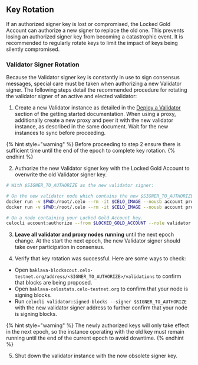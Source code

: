 ## Key Rotation

If an authorized signer key is lost or compromised, the Locked Gold Account can authorize a new signer to replace the old one. This prevents losing an authorized signer key from becoming a catastrophic event. It is recommended to regularly rotate keys to limit the impact of keys being silently compromised.

### Validator Signer Rotation

Because the Validator signer key is constantly in use to sign consensus messages, special care must be taken when authorizing a new Validator signer. The following steps detail the recommended procedure for rotating the validator signer of an active and elected validator:

1. Create a new Validator instance as detailed in the [Deploy a Validator](../../getting-started/running-a-validator-in-baklava.md#connect-the-validator-to-the-proxy) section of the getting started documentation. When using a proxy, additionally create a new proxy and peer it with the new validator instance, as described in the same document. Wait for the new instances to sync before proceeding.

  {% hint style="warning" %}
  Before proceeding to step 2 ensure there is sufficient time until the end of the epoch to complete key rotation.
  {% endhint %}

2. Authorize the new Validator signer key with the Locked Gold Account to overwrite the old Validator signer key.

  ```bash
  # With $SIGNER_TO_AUTHORIZE as the new validator signer:

  # On the new validator node which contains the new $SIGNER_TO_AUTHORIZE key
  docker run -v $PWD:/root/.celo --rm -it $CELO_IMAGE --nousb account proof-of-possession $SIGNER_TO_AUTHORIZE $LOCKED_GOLD_ACCOUNT
  docker run -v $PWD:/root/.celo --rm -it $CELO_IMAGE --nousb account proof-of-possession $SIGNER_TO_AUTHORIZE $LOCKED_GOLD_ACCOUNT --bls

  # On a node containing your Locked Gold Account key.
  celocli account:authorize --from $LOCKED_GOLD_ACCOUNT --role validator --signer $SIGNER_TO_AUTHORIZE --signature 0x$SIGNER_PROOF_OF_POSSESSION --blsKey $BLS_PUBLIC_KEY --blsPop $BLS_PROOF_OF_POSSESSION
  ```

3. **Leave all validator and proxy nodes running** until the next epoch change. At the start the next epoch, the new Validator signer should take over participation in consensus.

4. Verify that key rotation was successful. Here are some ways to check:
  <!-- TODO: The following URL assumes that the user is running against the baklava network. This will need to be updated -->
  * Open `baklava-blockscout.celo-testnet.org/address/<SIGNER_TO_AUTHORIZE>/validations` to confirm that blocks are being proposed.
  * Open `baklava-celostats.celo-testnet.org` to confirm that your node is signing blocks.
  * Run `celocli validator:signed-blocks --signer $SIGNER_TO_AUTHORIZE` with the new validator signer address to further confirm that your node is signing blocks.

  {% hint style="warning" %}
  The newly authorized keys will only take effect in the next epoch, so the instance operating with the old key must remain running until the end of the current epoch to avoid downtime.
  {% endhint %}

5. Shut down the validator instance with the now obsolete signer key.
